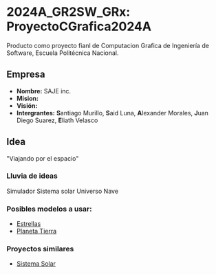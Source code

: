 # 2024A_GR2SW_GRx: ProyectoCGrafica2024A
Producto como proyecto fianl de Computacion Grafica de Ingeniería de Software, Escuela Politécnica Nacional.

## Empresa
  - **Nombre:** SAJE inc.
  - **Mision:**
  - **Visión:**
  - **Intergrantes:** **S**antiago Murillo, **S**aid Luna, **A**lexander Morales, **J**uan Diego Suarez, **E**liath Velasco

## Idea

"Viajando por el espacio"

### Lluvia de ideas
Simulador
Sistema solar
Universo
Nave

### Posibles modelos a usar:

- [Estrellas](https://sketchfab.com/3d-models/need-some-space-d6521362b37b48e3a82bce4911409303)
- [Planeta Tierra](https://sketchfab.com/3d-models/earth-5ce4b1465c83432d9bb7e3c30232c02b)

### Proyectos similares
- [Sistema Solar](https://youtu.be/fqXXwvij-Tc?si=zgS2olXHU5tc7oDQ)
